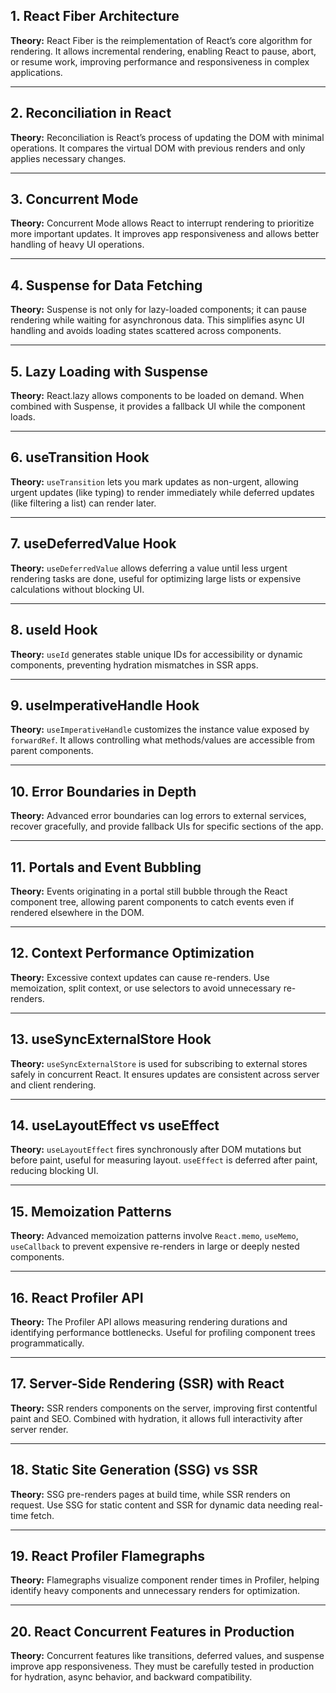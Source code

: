 ## 1. React Fiber Architecture

**Theory:**
React Fiber is the reimplementation of React’s core algorithm for rendering. It allows incremental rendering, enabling React to pause, abort, or resume work, improving performance and responsiveness in complex applications.

---

## 2. Reconciliation in React

**Theory:**
Reconciliation is React’s process of updating the DOM with minimal operations. It compares the virtual DOM with previous renders and only applies necessary changes.

---

## 3. Concurrent Mode

**Theory:**
Concurrent Mode allows React to interrupt rendering to prioritize more important updates. It improves app responsiveness and allows better handling of heavy UI operations.

---

## 4. Suspense for Data Fetching

**Theory:**
Suspense is not only for lazy-loaded components; it can pause rendering while waiting for asynchronous data. This simplifies async UI handling and avoids loading states scattered across components.

---

## 5. Lazy Loading with Suspense

**Theory:**
React.lazy allows components to be loaded on demand. When combined with Suspense, it provides a fallback UI while the component loads.

---

## 6. useTransition Hook

**Theory:**
`useTransition` lets you mark updates as non-urgent, allowing urgent updates (like typing) to render immediately while deferred updates (like filtering a list) can render later.

---

## 7. useDeferredValue Hook

**Theory:**
`useDeferredValue` allows deferring a value until less urgent rendering tasks are done, useful for optimizing large lists or expensive calculations without blocking UI.

---

## 8. useId Hook

**Theory:**
`useId` generates stable unique IDs for accessibility or dynamic components, preventing hydration mismatches in SSR apps.

---

## 9. useImperativeHandle Hook

**Theory:**
`useImperativeHandle` customizes the instance value exposed by `forwardRef`. It allows controlling what methods/values are accessible from parent components.

---

## 10. Error Boundaries in Depth

**Theory:**
Advanced error boundaries can log errors to external services, recover gracefully, and provide fallback UIs for specific sections of the app.

---

## 11. Portals and Event Bubbling

**Theory:**
Events originating in a portal still bubble through the React component tree, allowing parent components to catch events even if rendered elsewhere in the DOM.

---

## 12. Context Performance Optimization

**Theory:**
Excessive context updates can cause re-renders. Use memoization, split context, or use selectors to avoid unnecessary re-renders.

---

## 13. useSyncExternalStore Hook

**Theory:**
`useSyncExternalStore` is used for subscribing to external stores safely in concurrent React. It ensures updates are consistent across server and client rendering.

---

## 14. useLayoutEffect vs useEffect

**Theory:**
`useLayoutEffect` fires synchronously after DOM mutations but before paint, useful for measuring layout. `useEffect` is deferred after paint, reducing blocking UI.

---

## 15. Memoization Patterns

**Theory:**
Advanced memoization patterns involve `React.memo`, `useMemo`, `useCallback` to prevent expensive re-renders in large or deeply nested components.

---

## 16. React Profiler API

**Theory:**
The Profiler API allows measuring rendering durations and identifying performance bottlenecks. Useful for profiling component trees programmatically.

---

## 17. Server-Side Rendering (SSR) with React

**Theory:**
SSR renders components on the server, improving first contentful paint and SEO. Combined with hydration, it allows full interactivity after server render.

---

## 18. Static Site Generation (SSG) vs SSR

**Theory:**
SSG pre-renders pages at build time, while SSR renders on request. Use SSG for static content and SSR for dynamic data needing real-time fetch.

---

## 19. React Profiler Flamegraphs

**Theory:**
Flamegraphs visualize component render times in Profiler, helping identify heavy components and unnecessary renders for optimization.

---

## 20. React Concurrent Features in Production

**Theory:**
Concurrent features like transitions, deferred values, and suspense improve app responsiveness. They must be carefully tested in production for hydration, async behavior, and backward compatibility.


